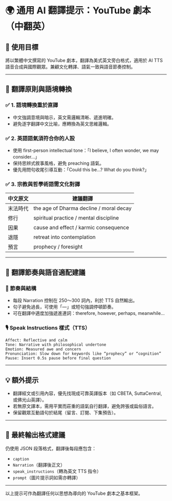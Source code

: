 
# 🌍 通用 AI 翻譯提示：YouTube 劇本（中翻英）

## 🎯 使用目標
將以繁體中文撰寫的 YouTube 劇本，翻譯為美式英文旁白格式，適用於 AI TTS 語音合成與國際觀眾。兼顧文化轉譯、語氣一致與語音節奏控制。

---

## 📌 翻譯原則與語境轉換

### ✅ 1. 語境轉換重於直譯
- 中文強調意境與暗示，英文需邏輯清晰、遞進明確。
- 避免逐字翻譯中文比喻，應轉換為英文思維邏輯。

### ✅ 2. 英語語氣須符合你的人設
- 使用 first-person intellectual tone：「I believe, I often wonder, we may consider…」
- 保持思辨式敘事風格，避免 preaching 語氣。
- 優先用問句收尾引導互動：「Could this be…? What do you think?」

### ✅ 3. 宗教與哲學術語需文化對譯
| 中文原文 | 建議翻譯 |
|----------|----------|
| 末法時代 | the age of Dharma decline / moral decay |
| 修行     | spiritual practice / mental discipline |
| 因果     | cause and effect / karmic consequence |
| 退隱     | retreat into contemplation |
| 預言     | prophecy / foresight |

---

## 🔁 翻譯節奏與語音適配建議

### 🧠 節奏與結構
- 每段 Narration 控制在 250～300 詞內，利於 TTS 自然輸出。
- 句子避免過長，可使用「—」或短句強調停頓節奏。
- 可在翻譯中適度加強遞進連詞：therefore, however, perhaps, meanwhile…

### 🎙 Speak Instructions 樣式（TTS）
```text
Affect: Reflective and calm
Tone: Narrative with philosophical undertone
Emotion: Measured awe and concern
Pronunciation: Slow down for keywords like “prophecy” or “cognition”
Pause: Insert 0.5s pause before final question
```

---

## 💡 額外提示
- 翻譯經文或引用內容，優先找現成可靠英譯版本（如 CBETA, SuttaCentral, 或佛光山英譯）。
- 若無原文譯本，需用平實而莊重的語氣自行翻譯，避免誇張或扁俗語言。
- 保留觀眾互動語句於結尾（留言、訂閱、下集預告）。

---

## 📝 最終輸出格式建議
仍使用 JSON 段落格式，翻譯後每段應包含：
- `caption`
- `Narration`（翻譯後正文）
- `speak_instructions`（轉為英文 TTS 指令）
- `prompt`（圖片提示詞如需亦轉譯）

---

以上提示可作為翻譯任何以思想為導向的 YouTube 劇本之基本框架。
